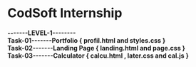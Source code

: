 # CodSoft Internship
<b>-------LEVEL-1--------<br>
Task-01-------Portfolio { profil.html and styles.css }<br>
Task-02-------Landing Page { landing.html and page.css }<br>
Task-03-------Calculator { calcu.html , later.css and cal.js }
